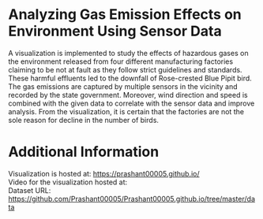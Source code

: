 # Analyzing Gas Emission Effects on Environment Using Sensor Data

A visualization is implemented to study the effects of hazardous gases on the environment released from four different manufacturing factories claiming to be not at fault as they follow strict guidelines and standards. These harmful effluents led to the downfall of Rose-crested Blue Pipit bird. The gas emissions are captured by multiple sensors in the vicinity and recorded by the state government. Moreover, wind direction and speed is combined with the given data to correlate with the sensor data and improve analysis. From the visualization, it is certain that the factories are not the sole reason for decline in the number of birds.

# Additional Information

Visualization is hosted at: https://prashant00005.github.io/  
Video for the visualization hosted at:  
Dataset URL: https://github.com/Prashant00005/Prashant00005.github.io/tree/master/data  
